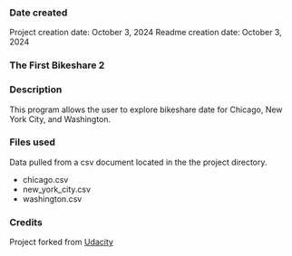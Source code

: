 ### Date created
Project creation date: October 3, 2024
Readme creation date: October 3, 2024

### The First Bikeshare 2

### Description
This program allows the user to explore bikeshare date for Chicago, New York City, and Washington.

### Files used
Data pulled from a csv document located in the the project directory.
- chicago.csv
- new_york_city.csv
- washington.csv

### Credits
Project forked from [Udacity](https://github.com/udacity/pdsnd_github)

